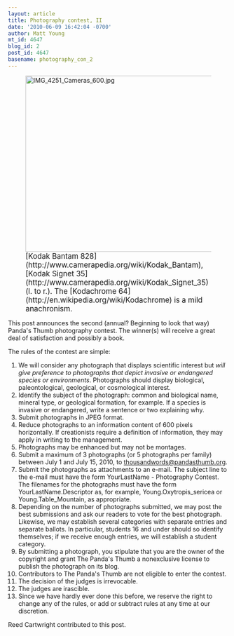 ```yaml
---
layout: article
title: Photography contest, II
date: '2010-06-09 16:42:04 -0700'
author: Matt Young
mt_id: 4647
blog_id: 2
post_id: 4647
basename: photography_con_2
---
```

<figure>
<img src="http://pandasthumb.org/archives/2010/06/09/IMG_4251_Cameras_600.jpg" alt="IMG_4251_Cameras_600.jpg" width="600" height="402" />
<figcaption markdown="span">
<big>[Kodak Bantam 828](http://www.camerapedia.org/wiki/Kodak_Bantam), [Kodak Signet 35](http://www.camerapedia.org/wiki/Kodak_Signet_35) (l. to r.).  The [Kodachrome 64](http://en.wikipedia.org/wiki/Kodachrome) is a mild anachronism.</big>

</figcaption>
</figure>


This post announces the second (annual? Beginning to look that way) Panda's Thumb photography contest. The winner(s) will receive a great deal of satisfaction and possibly a book.

The rules of the contest are simple:


1. We will consider any photograph that displays scientific interest but _will give preference to photographs that depict invasive or endangered species or environments_. Photographs should display biological, paleontological, geological, or cosmological interest.
1. Identify the subject of the photograph: common and biological name, mineral type, or geological formation, for example. If a species is invasive or endangered, write a sentence or two explaining why.
1. Submit photographs in JPEG format. 
1. Reduce photographs to an information content of 600 pixels horizontally. If creationists require a definition of information, they may apply in writing to the management.
1. Photographs may be enhanced but may not be montages.
1. Submit a maximum of 3 photographs (or 5 photographs per family) between July 1 and July 15, 2010, to thousandwords@pandasthumb.org. 
1. Submit the photographs as attachments to an e-mail. The subject line to the e-mail must have the form YourLastName - Photography Contest. The filenames for the photographs must have the form YourLastName.Descriptor as, for example, Young.Oxytropis_sericea or Young.Table_Mountain, as appropriate. 
1. Depending on the number of photographs submitted, we may post the best submissions and ask our readers to vote for the best photograph. Likewise, we may establish several categories with separate entries and separate ballots. In particular, students 16 and under should so identify themselves; if we receive enough entries, we will establish a student category.
1. By submitting a photograph, you stipulate that you are the owner of the copyright and grant The Panda's Thumb a nonexclusive license to publish the photograph on its blog.
1. Contributors to The Panda's Thumb are not eligible to enter the contest.
1. The decision of the judges is irrevocable.
1. The judges are irascible.
1. Since we have hardly ever done this before, we reserve the right to change any of the rules, or add or subtract rules at any time at our discretion.


Reed Cartwright contributed to this post.

